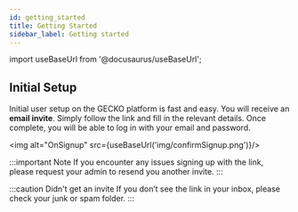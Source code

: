 ```yaml
---
id: getting_started
title: Getting Started
sidebar_label: Getting started
---
```


import useBaseUrl from '@docusaurus/useBaseUrl';

## Initial Setup

Initial user setup on the GECKO platform is fast and easy. You will receive an **email invite**. Simply follow the link and fill in the relevant details. Once complete, you will be able to log in with your email and password.

<img alt="OnSignup" src={useBaseUrl('img/confirmSignup.png')}/>

:::important Note
If you encounter any issues signing up with the link, please request your admin to resend you another invite.
:::

:::caution Didn't get an invite
If you don’t see the link in your inbox, please check your junk or spam folder.
:::